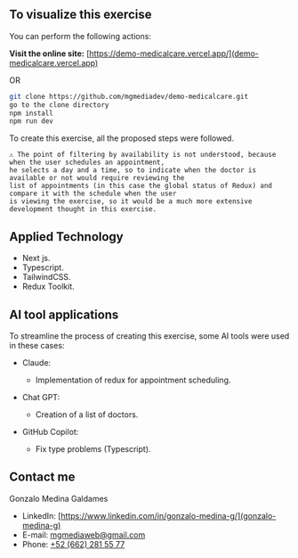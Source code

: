 ## To visualize this exercise

You can perform the following actions:

**Visit the online site:**
[https://demo-medicalcare.vercel.app/](demo-medicalcare.vercel.app)

OR

```bash
git clone https://github.com/mgmediadev/demo-medicalcare.git
go to the clone directory
npm install
npm run dev
```

To create this exercise, all the proposed steps were followed.

```
⚠ The point of filtering by availability is not understood, because when the user schedules an appointment,
he selects a day and a time, so to indicate when the doctor is available or not would require reviewing the
list of appointments (in this case the global status of Redux) and compare it with the schedule when the user
is viewing the exercise, so it would be a much more extensive development thought in this exercise.
```

## Applied Technology

- Next js.
- Typescript.
- TailwindCSS.
- Redux Toolkit.

## AI tool applications

To streamline the process of creating this exercise, some AI tools were used in these cases:

- Claude:

  - Implementation of redux for appointment scheduling.

- Chat GPT:

  - Creation of a list of doctors.

- GitHub Copilot:
  - Fix type problems (Typescript).

## Contact me

Gonzalo Medina Galdames

- LinkedIn: [https://www.linkedin.com/in/gonzalo-medina-g/](gonzalo-medina-g)
- E-mail: [mgmediaweb@gmail.com](mailto:mgmediaweb@gmail.com)
- Phone: [+52 (662) 281 55 77](tel:+526622815577)
